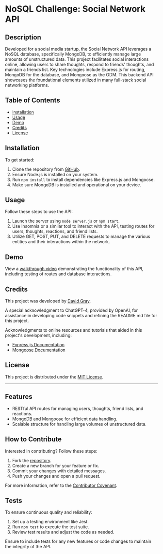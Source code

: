 # NoSQL Challenge: Social Network API

## Description

Developed for a social media startup, the Social Network API leverages a NoSQL database, specifically MongoDB, to efficiently manage large amounts of unstructured data. This project facilitates social interactions online, allowing users to share thoughts, respond to friends' thoughts, and maintain a friends list. Key technologies include Express.js for routing, MongoDB for the database, and Mongoose as the ODM. This backend API showcases the foundational elements utilized in many full-stack social networking platforms.

## Table of Contents

- [Installation](#installation)
- [Usage](#usage)
- [Demo](#demo)
- [Credits](#credits)
- [License](#license)

## Installation

To get started:

1. Clone the repository from [GitHub](https://github.com/grayd500/Social-Network-API-Challenge).
2. Ensure Node.js is installed on your system.
3. Run `npm install` to install dependencies like Express.js and Mongoose.
4. Make sure MongoDB is installed and operational on your device.

## Usage

Follow these steps to use the API:

1. Launch the server using `node server.js` or `npm start`.
2. Use Insomnia or a similar tool to interact with the API, testing routes for users, thoughts, reactions, and friend lists.
3. Utilize GET, POST, PUT, and DELETE requests to manage the various entities and their interactions within the network.

## Demo

View a [walkthrough video](https://share.vidyard.com/watch/jHM9P97C14XDioJ76Da79P) demonstrating the functionality of this API, including testing of routes and database interactions.

## Credits

This project was developed by [David Gray](https://github.com/grayd500).

A special acknowledgment to ChatGPT-4, provided by OpenAI, for assistance in developing code snippets and refining the README.md file for this project.

Acknowledgments to online resources and tutorials that aided in this project's development, including:
- [Express.js Documentation](https://expressjs.com/)
- [Mongoose Documentation](https://mongoosejs.com/)

## License

This project is distributed under the [MIT License](https://choosealicense.com/licenses/mit/).

---

## Features

- RESTful API routes for managing users, thoughts, friend lists, and reactions.
- MongoDB and Mongoose for efficient data handling.
- Scalable structure for handling large volumes of unstructured data.

## How to Contribute

Interested in contributing? Follow these steps:

1. Fork the [repository](https://github.com/grayd500/Social-Network-API-Challenge).
2. Create a new branch for your feature or fix.
3. Commit your changes with detailed messages.
4. Push your changes and open a pull request.

For more information, refer to the [Contributor Covenant](https://www.contributor-covenant.org/).

## Tests

To ensure continuous quality and reliability:

1. Set up a testing environment like Jest.
2. Run `npm test` to execute the test suite.
3. Review test results and adjust the code as needed.

Ensure to include tests for any new features or code changes to maintain the integrity of the API.
